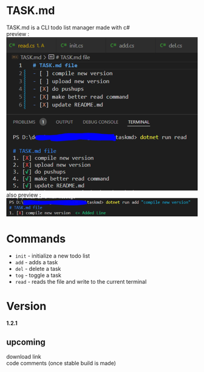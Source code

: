 # TASK.md

TASK.md is a CLI todo list manager made with c#<br/>
preview : <br/>
![task1](https://github.com/democraz20/taskmd/blob/main/images/task1.PNG "preview") <br/>
also preview : <br/>
![task2](https://github.com/democraz20/taskmd/blob/main/images/task2.PNG "preview")

# Commands

- `init` - initialize a new todo list
- `add` - adds a task
- `del` - delete a task
- `tog` - toggle a task
- `read` - reads the file and write to the current terminal

# Version

**1.2.1**

## upcoming

download link <br/>
code comments (once stable build is made)<br/>
